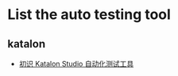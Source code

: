 # List the auto testing tool
## katalon
  * [初识 Katalon Studio 自动化测试工具](https://blog.csdn.net/xuecancan/article/details/79529155)
